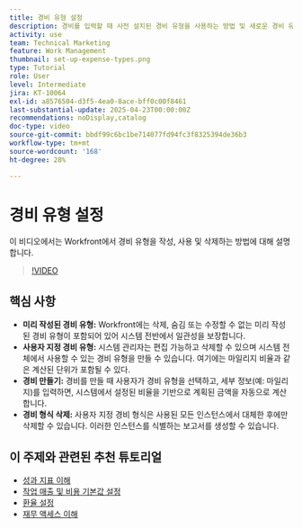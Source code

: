 ```yaml
---
title: 경비 유형 설정
description: 경비를 입력할 때 사전 설치된 경비 유형을 사용하는 방법 및 새로운 경비 유형을 만드는 방법을 알아봅니다.
activity: use
team: Technical Marketing
feature: Work Management
thumbnail: set-up-expense-types.png
type: Tutorial
role: User
level: Intermediate
jira: KT-10064
exl-id: a8576504-d3f5-4ea0-8ace-bff0c00f8461
last-substantial-update: 2025-04-23T00:00:00Z
recommendations: noDisplay,catalog
doc-type: video
source-git-commit: bbdf99c6bc1be714077fd94fc3f8325394de36b3
workflow-type: tm+mt
source-wordcount: '168'
ht-degree: 28%

---
```


# 경비 유형 설정

이 비디오에서는 Workfront에서 경비 유형을 작성, 사용 및 삭제하는 방법에 대해 설명합니다.


>[!VIDEO](https://video.tv.adobe.com/v/3457702/?quality=12&learn=on&enablevpops=1)

## 핵심 사항

* **미리 작성된 경비 유형:** Workfront에는 삭제, 숨김 또는 수정할 수 없는 미리 작성된 경비 유형이 포함되어 있어 시스템 전반에서 일관성을 보장합니다.
* **사용자 지정 경비 유형:** 시스템 관리자는 편집 가능하고 삭제할 수 있으며 시스템 전체에서 사용할 수 있는 경비 유형을 만들 수 있습니다. 여기에는 마일리지 비율과 같은 계산된 단위가 포함될 수 있다.
* **경비 만들기:** 경비를 만들 때 사용자가 경비 유형을 선택하고, 세부 정보(예: 마일리지)를 입력하면, 시스템에서 설정된 비율을 기반으로 계획된 금액을 자동으로 계산합니다.
* **경비 형식 삭제:** 사용자 지정 경비 형식은 사용된 모든 인스턴스에서 대체한 후에만 삭제할 수 있습니다. 이러한 인스턴스를 식별하는 보고서를 생성할 수 있습니다.

## 이 주제와 관련된 추천 튜토리얼

* [성과 지표 이해](/help/manage-work/project-finances/understand-performance-metrics.md)
* [작업 매출 및 비용 기본값 설정](/help/manage-work/project-finances/set-up-task-revenue-and-cost-defaults.md)
* [환율 설정](/help/manage-work/project-finances/set-up-exchange-rates.md)
* [재무 액세스 이해](/help/manage-work/project-finances/understand-financial-access.md)
